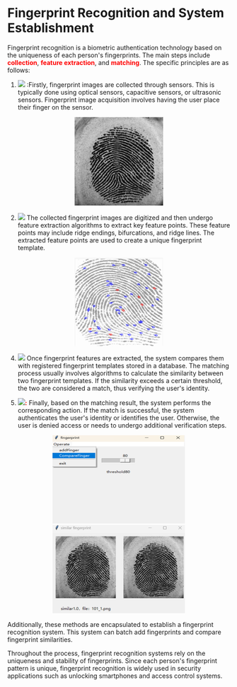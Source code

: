 # Fingerprint Recognition and System Establishment

Fingerprint recognition is a biometric authentication technology based on the uniqueness of each person's fingerprints. The main steps include **<span style="color:red">collection</span>**, **<span style="color:red">feature extraction</span>**, and **<span style="color:red">matching</span>**. The specific principles are as follows:

1. ![]( https://img.shields.io/badge/Fingerprint%20Image%20Acquisition-8A2BE2)  :Firstly, fingerprint images are collected through sensors. This is typically done using optical sensors, capacitive sensors, or ultrasonic sensors. Fingerprint image acquisition involves having the user place their finger on the sensor.
 <p align="center">
  <img src="https://github.com/ShinYizila/ShinYizila.github.io/raw/master/imageDir/101_1.png" width="200" height="200"/>
 
  
  </p>

2.  ![]( https://img.shields.io/badge/Feature%20Extraction-8A2BE2) The collected fingerprint images are digitized and then undergo feature extraction algorithms to extract key feature points. These feature points may include ridge endings, bifurcations, and ridge lines. The extracted feature points are used to create a unique fingerprint template.
<p align="center">
  <img src="https://github.com/ShinYizila/ShinYizila.github.io/raw/master/imageDir/feature.png" width="200" height="200"/>
</p>

4. ![]( https://img.shields.io/badge/Fingerprint%20Matching-8A2BE2) Once fingerprint features are extracted, the system compares them with registered fingerprint templates stored in a database. The matching process usually involves algorithms to calculate the similarity between two fingerprint templates. If the similarity exceeds a certain threshold, the two are considered a match, thus verifying the user's identity.

5. ![]( https://img.shields.io/badge/Authentication/Identification-8A2BE2)**<span style="color:red">:</span>** Finally, based on the matching result, the system performs the corresponding action. If the match is successful, the system authenticates the user's identity or identifies the user. Otherwise, the user is denied access or needs to undergo additional verification steps.
<div>
<p align="center">
  <img src="https://github.com/ShinYizila/ShinYizila.github.io/raw/master/imageDir/mainframe.bmp" width="300" height="200"/>
  <img src="https://github.com/ShinYizila/ShinYizila.github.io/raw/master/imageDir/similar.png" width="300" height="200"/>
</p>
</div>
Additionally, these methods are encapsulated to establish a fingerprint recognition system. This system can batch add fingerprints and compare fingerprint similarities.

Throughout the process, fingerprint recognition systems rely on the uniqueness and stability of fingerprints. Since each person's fingerprint pattern is unique, fingerprint recognition is widely used in security applications such as unlocking smartphones and access control systems.


